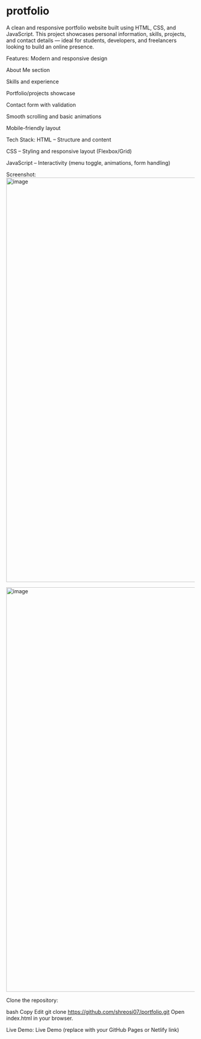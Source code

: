 # protfolio
A clean and responsive portfolio website built using HTML, CSS, and JavaScript. This project showcases personal information, skills, projects, and contact details — ideal for students, developers, and freelancers looking to build an online presence.

Features:
Modern and responsive design

About Me section

Skills and experience

Portfolio/projects showcase

Contact form with validation

Smooth scrolling and basic animations

Mobile-friendly layout

Tech Stack:
HTML – Structure and content

CSS – Styling and responsive layout (Flexbox/Grid)

JavaScript – Interactivity (menu toggle, animations, form handling)

Screenshot:
<img width="1920" height="1080" alt="image" src="https://github.com/user-attachments/assets/003255ec-4f72-4ae1-9d8a-e74745906f69" />

<img width="1920" height="1080" alt="image" src="https://github.com/user-attachments/assets/6ec59cdf-ce06-4834-ae06-fb4281072e51" />




Clone the repository:

bash
Copy
Edit
git clone https://github.com/shreosi07/portfolio.git
Open index.html in your browser.

Live Demo:
Live Demo (replace with your GitHub Pages or Netlify link)
